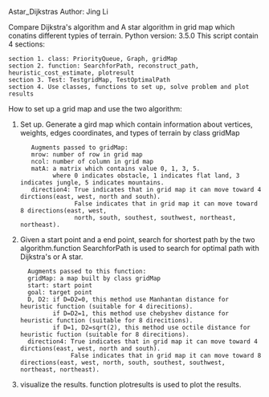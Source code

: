 Astar_Dijkstras
Author: Jing Li

Compare Dijkstra's algorithm and A star algorithm in grid map which conatins different typies of terrain.
Python version: 3.5.0
This script contain 4 sections:
   
    section 1. class: PriorityQueue, Graph, gridMap
    section 2. function: SearchforPath, reconstruct_path, heuristic_cost_estimate, plotresult
    section 3. Test: TestgridMap, TestOptimalPath
    section 4. Use classes, functions to set up, solve problem and plot results
   
How to set up a grid map and use the two algorithm:
    
1. Set up.
    Generate a gird map which contain information about vertices, weights, edges
    coordinates, and types of terrain by class gridMap
         
          Augments passed to gridMap:
          mrow: number of row in grid map
          ncol: number of column in grid map
          matA: a matrix which contains value 0, 1, 3, 5. 
                where 0 indicates obstacle, 1 indicates flat land, 3 indicates jungle, 5 indicates mountains.
          direction4: True indicates that in grid map it can move toward 4 dirctions(east, west, north and south).
                      False indicates that in grid map it can move toward 8 directions(east, west, 
                      north, south, southest, southwest, northeast, northeast).
                      
  
      
2. Given a start point and a end point, search for shortest path by the two algorithm.function SearchforPath is 
     used to search for optimal path with Dijkstra's or A star.
         
         
         Augments passed to this function: 
         gridMap: a map built by class gridMap 
         start: start point 
         goal: target point 
         D, D2: if D=D2=0, this method use Manhantan distance for heuristic function (suitable for 4 direcitions). 
                if D=D2=1, this method use chebyshev distance for heuristic function (suitable for 8 direcitions). 
                if D=1, D2=sqrt(2), this method use octile distance for heuristic fuction (suitable for 8 direcitions). 
         direction4: True indicates that in grid map it can move toward 4 dirctions(east, west, north and south). 
                     False indicates that in grid map it can move toward 8 directions(east, west, north, south, southest, southwest,                                          northeast, northeast).
                      
                      
3. visualize the results. function plotresults is used to plot the results.

